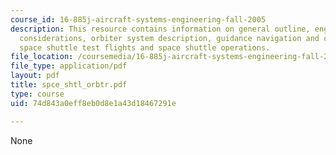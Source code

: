 ```yaml
---
course_id: 16-885j-aircraft-systems-engineering-fall-2005
description: This resource contains information on general outline, engineering management
  considerations, orbiter system description, guidance navigation and control, structure,
  space shuttle test flights and space shuttle operations.
file_location: /coursemedia/16-885j-aircraft-systems-engineering-fall-2005/74d843a0eff8eb0d8e1a43d18467291e_spce_shtl_orbtr.pdf
file_type: application/pdf
layout: pdf
title: spce_shtl_orbtr.pdf
type: course
uid: 74d843a0eff8eb0d8e1a43d18467291e

---
```

None